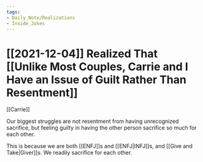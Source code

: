 ```yaml
---
tags:
- Daily_Note/Realizations
- Inside_Jokes
---
```


# [[2021-12-04]] Realized That [[Unlike Most Couples, Carrie and I Have an Issue of Guilt Rather Than Resentment]]

 

[[Carrie]]

Our biggest struggles are not resentment from having unrecognized sacrifice, but feeling guilty in having the other person sacrifice so much for each other.

This is because we are both [[ENFJ]]s and [[ENFJ|INFJ]]s, and [[Give and Take|Giver]]s. We readily sacrifice for each other.